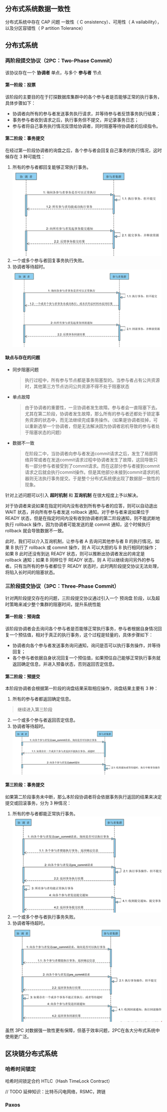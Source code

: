 分布式系统数据一致性
--------------
分布式系统中存在 CAP 问题
一致性（ C onsistency）、可用性（ A vailability），以及分区容错性（ P artition Tolerance）

## 分布式系统
### 两阶段提交协议（2PC：Two-Phase Commit）
该协议存在一个 **协调者** 单点，与多个 **参与者** 节点

#### 第一阶段：投票
该阶段的主要目的在于打探数据库集群中的各个参与者是否能够正常的执行事务，具体步骤如下：
* 协调者向所有的参与者发送事务执行请求，并等待参与者反馈事务执行结果；
* 事务参与者收到请求之后，执行事务但不提交，并记录事务日志；
* 参与者将自己事务执行情况反馈给协调者，同时阻塞等待协调者的后续指令。

#### 第二阶段：事务提交
在经过第一阶段协调者的询盘之后，各个参与者会回复自己事务的执行情况，这时候存在 3 种可能性：
1. 所有的参与者都回复能够正常执行事务。
![正常执行事务](../assets/img/distributed-transaction-2-phase-1.png)
2. 一个或多个参与者回复事务执行失败。
3. 协调者等待超时。
![需要回归事务](../assets/img/distributed-transaction-2-phase-2.png)

#### 缺点与存在的问题
* 同步阻塞问题
  > 执行过程中，所有参与节点都是事务阻塞型的。当参与者占有公共资源时，其他第三方节点访问公共资源不得不处于阻塞状态

* 单点故障
  > 由于协调者的重要性，一旦协调者发生故障。参与者会一直阻塞下去。尤其在第二阶段，协调者发生故障，那么所有的参与者还都处于锁定事务资源的状态中，而无法继续完成事务操作。（如果是协调者挂掉，可以重新选举一个协调者，但是无法解决因为协调者宕机导致的参与者处于阻塞状态的问题）

* 数据不一致
  > 在阶段二中，当协调者向参与者发送commit请求之后，发生了局部网络异常或者在发送commit请求过程中协调者发生了故障，这回导致只有一部分参与者接受到了commit请求。而在这部分参与者接到commit请求之后就会执行commit操作。但是其他部分未接到commit请求的机器则无法执行事务提交。于是整个分布式系统便出现了数据部一致性的现象。

针对上述问题可以引入 **超时机制** 和 **互询机制** 在很大程度上予以解决。

对于协调者来说如果在指定时间内没有收到所有参与者的应答，则可以自动退出 WAIT 状态，并向所有参与者发送 rollback 通知。对于参与者来说如果位于 READY 状态，但是在指定时间内没有收到协调者的第二阶段通知，则不能武断地执行 rollback 操作，因为协调者可能发送的是 commit 通知，这个时候执行 rollback 就会导致数据不一致。

此时，我们可以介入互询机制，让参与者 A 去询问其他参与者 B 的执行情况。如果 B 执行了 rollback 或 commit 操作，则 A 可以大胆的与 B 执行相同的操作；如果 B 此时还没有到达 READY 状态，则可以推断出协调者发出的肯定是 rollback 通知；如果 B 同样位于 READY 状态，则 A 可以继续询问另外的参与者。只有当所有的参与者都位于 READY 状态时，此时两阶段提交协议无法处理，将陷入长时间的阻塞状态。

### 三阶段提交协议（3PC：Three-Phase Commit）
针对两阶段提交存在的问题，三阶段提交协议通过引入一个 预询盘 阶段，以及超时策略来减少整个集群的阻塞时间，提升系统性能

#### 第一阶段：预询盘
该阶段协调者会去询问各个参与者是否能够正常执行事务，参与者根据自身情况回复一个预估值，相对于真正的执行事务，这个过程是轻量的，具体步骤如下：
* 协调者向各个参与者发送事务询问通知，询问是否可以执行事务操作，并等待回复；
* 各个参与者依据自身状况回复一个预估值，如果预估自己能够正常执行事务就返回确定信息，并进入预备状态，否则返回否定信息。

#### 第二阶段：预提交
本阶段协调者会根据第一阶段的询盘结果采取相应操作，询盘结果主要有 3 种：
1. 所有的参与者都返回确定信息。
  > 继续进入第三阶段
2. 一个或多个参与者返回否定信息。
3. 协调者等待超时。
![需要终止事务](../assets/img/distributed-transaction-3-phase-1.png)

#### 第三阶段：事务提交
如果第二阶段事务未中断，那么本阶段协调者将会依据事务执行返回的结果来决定提交或回滚事务，分为 3 种情况：
1. 所有的参与者都能正常执行事务。
![正常执行](../assets/img/distributed-transaction-3-phase-2.png)
2. 一个或多个参与者执行事务失败。
3. 协调者等待超时。
![需要回滚事务](../assets/img/distributed-transaction-3-phase-3.png)

虽然 3PC 对数据强一致性更有保障，但基于效率问题，2PC在各大分布式系统中使用更广泛。

## 区块链分布式系统
### 哈希时间锁定
哈希时间锁定合约 HTLC（Hash TimeLock Contract）

// TODO 延伸知识：比特币闪电网络，RSMC，跨链

### Paxos
